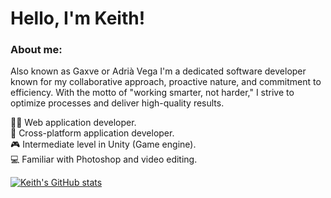 # Hello, I'm Keith!

### About me:<br/>
Also known as Gaxve or Adrià Vega I'm a dedicated software developer known for my collaborative approach, proactive nature, and commitment to efficiency. With the motto of "working smarter, not harder," I strive to optimize processes and deliver high-quality results.<br/>

👨‍💻 Web application developer.<br/>
🤖 Cross-platform application developer.<br/>
🎮 Intermediate level in Unity (Game engine).<br/>
💻 Familiar with Photoshop and video editing.<br/>

[![Keith's GitHub stats](https://github-readme-stats.vercel.app/api?username=KeithSlyffer)](https://github.com/anuraghazra/github-readme-stats)
